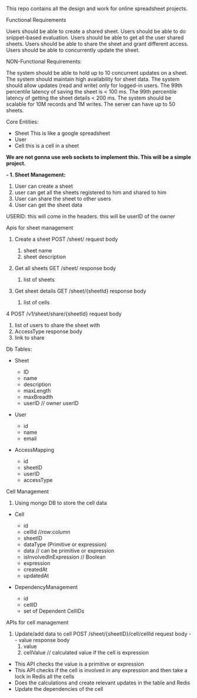 This repo contains all the design and work for online spreadsheet projects.

Functional Requirements

Users should be able to create a shared sheet.
Users should be able to do snippet-based evaluation.
Users should be able to get all the user shared sheets.
Users should be able to share the sheet and grant different access.
Users should be able to concurrently update the sheet.

NON-Functional Requirements:

The system should be able to hold up to 10 concurrent updates on a sheet.
The system should maintain high availability for sheet data.
The system should allow updates (read and write) only for logged-in users.
The 99th percentile latency of saving the sheet is < 100 ms.
The 99th percentile latency of getting the sheet details < 200 ms.
The system should be scalable for 10M records and 1M writes.
The server can have up to 50 sheets.

Core Entities:
- Sheet This is like a google spreadsheet
- User
- Cell this is a cell in a sheet


**We are not gonna use web sockets to implement this. This will be a simple project.** 

**- 1. Sheet Management:**
   1. User can create a sheet
   2. user can get all the sheets registered to him and shared to him
   3. User can share the sheet to other users 
   4.  User can get the sheet data

USERID: this will come in the headers. this will be userID of the owner


Apis for sheet management
1. Create a sheet POST /sheet/
   request body
   1. sheet name
   2. sheet description

2. Get all sheets GET /sheet/
   response body
   1. list of sheets


3. Get sheet details GET /sheet/{sheetId}
   response body
   1. list of cells


4 POST /v1/sheet/share/{sheetId}
   request body
   1. list of users to share the sheet with
   2. AccessType 
   response body
   1. link to share

Db Tables:
- Sheet
  - ID
  - name
  - description
  - maxLength
  - maxBreadth
  - userID // owner userID

- User
  - id 
  - name
  - email

- AccessMapping
  - id
  - sheetID
  - userID
  - accessType

Cell Management
1. Using mongo DB to store the cell data

- Cell
  - id
  - cellId //row:column
  - sheetID
  - dataType (Primitive or expression)
  - data // can be primitive or expression
  - isInvolvedInExpression // Boolean
  - expression
  - createdAt
  - updatedAt

- DependencyManagement
  - id
  - cellID
  - set of Dependent CellIDs


APIs for cell management
1. Update/add data to cell POST /sheet/{sheetID}/cell/cellId
   request body
  --  value
   response body
   1. value
   2. cellValue // calculated value if the cell is expression
- This API checks the value is a primitive or expression
- This API checks if the cell is involved in any expression and then take a lock in Redis all the cells
- Does the calculations and create relevant updates in the table and Redis
- Update the dependencies of the cell